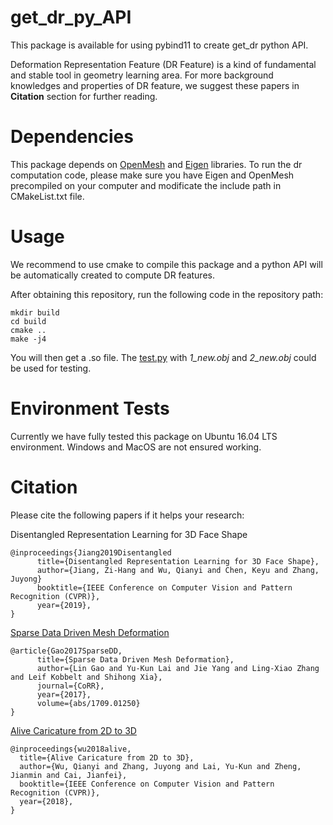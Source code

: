 # get_dr_py_API
This package is available for using pybind11 to create get_dr python API.

Deformation Representation Feature (DR Feature) is a kind of fundamental and stable tool in geometry learning area. For more background knowledges and properties of DR feature, we suggest these papers in **Citation** section for further reading. 

# Dependencies
This package depends on <a href='https://www.openmesh.org'>OpenMesh</a> and <a href='http://eigen.tuxfamily.org/index.php?title=Main_Page'>Eigen</a> libraries. To run the dr computation code, please make sure you have Eigen and OpenMesh precompiled on your computer and modificate the include path in CMakeList.txt file. 

# Usage
We recommend to use cmake to compile this package and a python API will be automatically created to compute DR features.

After obtaining this repository, run the following code in the repository path:
```
mkdir build
cd build
cmake ..
make -j4
```
You will then get a .so file.
The <a href='https://github.com/QianyiWu/get_dr_py/blob/master/test.py'>test.py</a> with *1_new.obj* and *2_new.obj* could be used for testing.

# Environment Tests
Currently we have fully tested this package on Ubuntu 16.04 LTS environment. Windows and MacOS are not ensured working.

# Citation
Please cite the following papers if it helps your research: 

Disentangled Representation Learning for 3D Face Shape

    @inproceedings{Jiang2019Disentangled
          title={Disentangled Representation Learning for 3D Face Shape},
          author={Jiang, Zi-Hang and Wu, Qianyi and Chen, Keyu and Zhang, Juyong}
          booktitle={IEEE Conference on Computer Vision and Pattern Recognition (CVPR)},
          year={2019},
    }

<a href="http://geometrylearning.com/paper/Sparse2018.pdf">Sparse Data Driven Mesh Deformation</a>

    @article{Gao2017SparseDD,
          title={Sparse Data Driven Mesh Deformation},
          author={Lin Gao and Yu-Kun Lai and Jie Yang and Ling-Xiao Zhang and Leif Kobbelt and Shihong Xia},
          journal={CoRR},
          year={2017},
          volume={abs/1709.01250}
    }

<a href="https://arxiv.org/abs/1803.06802v2">Alive Caricature from 2D to 3D</a>

    @inproceedings{wu2018alive,
      title={Alive Caricature from 2D to 3D},
      author={Wu, Qianyi and Zhang, Juyong and Lai, Yu-Kun and Zheng, Jianmin and Cai, Jianfei},
      booktitle={IEEE Conference on Computer Vision and Pattern Recognition (CVPR)},
      year={2018},
    }
